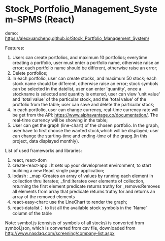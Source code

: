 # Stock_Portfolio_Management_System-SPMS (React)

demo: https://alexxuancheng.github.io/Stock_Portfolio_Management_System/

Features:
1. Users can create portfolios, and maximum 10 portfolios; everytime creating a portfolio, user must enter a portfolio name, otherwise raise an error; each portfolio name should be different, otherwise raise an error;
2. Delete portfolios;
3. In each portfolio, user can create stocks, and maximum 50 stock; each stock name should be different, otherwise raise an error; stock symbols can be selected in the datelist, user can enter 'quantity', once a stockname is selected and quantity is entered, user can view 'unit value' and 'total value' of the particular stock, and the 'total value' of the protfolio from the table; user can save and delete the particular stock;
4. In each portfolio, user can change currency, real-time currency rate will be get from the API: https://www.alphavantage.co/documentation/. The real-time currency will be showing in the table;
5. User can get the graph (line-chart) of the chosen portfolio. In the graph, user have to first choose the wanted stock,which will be displayed; user can change the starting-time and ending-time of the grapg.(In this project, data displayed monthly).


List of used frameworks and libraries:
1. react, react-dom
2. create-react-app : It sets up your development environment, to start building a new React single page application;
3. lodash : 
    _map :Creates an array of values by running each element in collection thru iteratee; 
    _find:Iterates over elements of collection, returning the first element predicate returns truthy for 
    _remove:Removes all elements from array that predicate returns truthy for and returns an array of the removed elements
4. react-easy-chart: use the LineChart to render the graph;
5. react-datalist： to list all the available stock symbols in the ‘Name’ column of the table

Note:
symbol.js (consists of symbols of all stocks) is converted from symbol.json, which is converted from csv file, downloaded from http://www.nasdaq.com/screening/company-list.aspx
